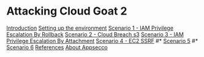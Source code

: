 # Attacking Cloud Goat 2

[Introduction](README.md)
[Setting up the environment](setup.md)
[Scenario 1 - IAM Privilege Escalation By Rollback](scenario1-iam_privesc_by_rollback.md)
[Scenario 2 - Cloud Breach s3](scenario2-cloud_breach_s3.md)
[Scenario 3 - IAM Privilege Escalation By Attachment](scenario3-iam_privesc_by_attachment.md)
[Scenario 4 - EC2 SSRF](scenario4-ec2_ssrf.md)
#* [Scenario 5](scenario5.md)
#* [Scenario 6](scenario6.md)
[References](references.md)
[About Appsecco](about_appsecco.md)